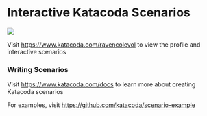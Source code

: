 # Interactive Katacoda Scenarios

[![](http://shields.katacoda.com/katacoda/ravencolevol/count.svg)](https://www.katacoda.com/ravencolevol "Get your profile on Katacoda.com")

Visit https://www.katacoda.com/ravencolevol to view the profile and interactive scenarios

### Writing Scenarios
Visit https://www.katacoda.com/docs to learn more about creating Katacoda scenarios

For examples, visit https://github.com/katacoda/scenario-example
